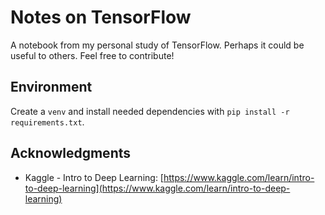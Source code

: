 # Notes on TensorFlow

A notebook from my personal study of TensorFlow. Perhaps it could be useful to others. Feel free to contribute!

## Environment

Create a `venv` and install needed dependencies with `pip install -r requirements.txt`.

## Acknowledgments 

- Kaggle - Intro to Deep Learning: [https://www.kaggle.com/learn/intro-to-deep-learning](https://www.kaggle.com/learn/intro-to-deep-learning)

